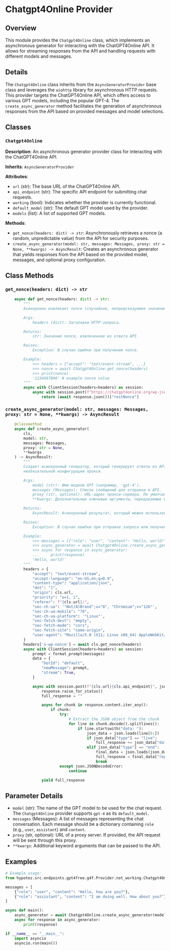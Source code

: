 # Chatgpt4Online Provider

## Overview

This module provides the `Chatgpt4Online` class, which implements an asynchronous generator for interacting with the ChatGPT4Online API. It allows for streaming responses from the API and handling requests with different models and messages.

## Details

The `Chatgpt4Online` class inherits from the `AsyncGeneratorProvider` base class and leverages the `aiohttp` library for asynchronous HTTP requests. This provider targets the ChatGPT4Online API, which offers access to various GPT models, including the popular GPT-4. The `create_async_generator` method facilitates the generation of asynchronous responses from the API based on provided messages and model selections.

## Classes

### `Chatgpt4Online`

**Description**: An asynchronous generator provider class for interacting with the ChatGPT4Online API.

**Inherits**: `AsyncGeneratorProvider`

**Attributes**:
- `url` (str): The base URL of the ChatGPT4Online API.
- `api_endpoint` (str): The specific API endpoint for submitting chat requests.
- `working` (bool): Indicates whether the provider is currently functional.
- `default_model` (str): The default GPT model used by the provider.
- `models` (list): A list of supported GPT models.

**Methods**:
- `get_nonce(headers: dict) -> str`: Asynchronously retrieves a nonce (a random, unpredictable value) from the API for security purposes.
- `create_async_generator(model: str, messages: Messages, proxy: str = None, **kwargs) -> AsyncResult`: Creates an asynchronous generator that yields responses from the API based on the provided model, messages, and optional proxy configuration.


## Class Methods

### `get_nonce(headers: dict) -> str`

```python
    async def get_nonce(headers: dict) -> str:
        """
        Асинхронно извлекает nonce (случайное, непредсказуемое значение) из API для целей безопасности.

        Args:
            headers (dict): Заголовки HTTP-запроса.

        Returns:
            str: Значение nonce, извлеченное из ответа API.

        Raises:
            Exception: В случае ошибки при получении nonce.

        Example:
            >>> headers = {"accept": "text/event-stream", ...}
            >>> nonce = await Chatgpt4Online.get_nonce(headers)
            >>> print(nonce)
            '1234567890' # example nonce value
        """
        async with ClientSession(headers=headers) as session:
            async with session.post(f"https://chatgpt4online.org/wp-json/mwai/v1/start_session") as response:
                return (await response.json())["restNonce"]
```

### `create_async_generator(model: str, messages: Messages, proxy: str = None, **kwargs) -> AsyncResult`

```python
    @classmethod
    async def create_async_generator(
        cls,
        model: str,
        messages: Messages,
        proxy: str = None,
        **kwargs
    ) -> AsyncResult:
        """
        Создает асинхронный генератор, который генерирует ответы из API на основе предоставленной модели, сообщений и
        необязательной конфигурации прокси.

        Args:
            model (str): Имя модели GPT (например, 'gpt-4').
            messages (Messages): Список сообщений для отправки в API.
            proxy (str, optional): URL-адрес прокси-сервера. По умолчанию `None`.
            **kwargs: Дополнительные ключевые аргументы, передаваемые в API.

        Returns:
            AsyncResult: Асинхронный результат, который можно использовать для получения ответов из API.

        Raises:
            Exception: В случае ошибки при отправке запроса или получении ответа.

        Example:
            >>> messages = [{"role": "user", "content": "Hello, world!"}, ...]
            >>> async_generator = await Chatgpt4Online.create_async_generator(model='gpt-4', messages=messages)
            >>> async for response in async_generator:
            ...     print(response)
            'Hello, world!'
        """
        headers = {
            "accept": "text/event-stream",
            "accept-language": "en-US,en;q=0.9",
            "content-type": "application/json",
            "dnt": "1",
            "origin": cls.url,
            "priority": "u=1, i",
            "referer": f"{cls.url}/",
            "sec-ch-ua": '"Not/A)Brand";v="8", "Chromium";v="126"',
            "sec-ch-ua-mobile": "?0",
            "sec-ch-ua-platform": '"Linux"',
            "sec-fetch-dest": "empty",
            "sec-fetch-mode": "cors",
            "sec-fetch-site": "same-origin",
            "user-agent": "Mozilla/5.0 (X11; Linux x86_64) AppleWebKit/537.36 (KHTML, like Gecko) Chrome/126.0.0.0 Safari/537.36",
        }
        headers['x-wp-nonce'] = await cls.get_nonce(headers)
        async with ClientSession(headers=headers) as session:
            prompt = format_prompt(messages)
            data = {
                "botId": "default",
                "newMessage": prompt,
                "stream": True,
            }

            async with session.post(f"{cls.url}{cls.api_endpoint}", json=data, proxy=proxy) as response:
                response.raise_for_status()
                full_response = ""

                async for chunk in response.content.iter_any():
                    if chunk:
                        try:
                            # Extract the JSON object from the chunk
                            for line in chunk.decode().splitlines():
                                if line.startswith("data: "):
                                    json_data = json.loads(line[6:])
                                    if json_data["type"] == "live":
                                        full_response += json_data["data"]
                                    elif json_data["type"] == "end":
                                        final_data = json.loads(json_data["data"])
                                        full_response = final_data["reply"]
                                        break
                        except json.JSONDecodeError:
                            continue

                yield full_response
```

## Parameter Details

- `model` (str): The name of the GPT model to be used for the chat request. The `Chatgpt4Online` provider supports `gpt-4` as its `default_model`.
- `messages` (Messages): A list of messages representing the chat conversation. Each message should be a dictionary containing `role` (e.g., `user`, `assistant`) and `content`.
- `proxy` (str, optional): URL of a proxy server. If provided, the API request will be sent through this proxy.
- `**kwargs`: Additional keyword arguments that can be passed to the API.

## Examples

```python
# Example usage:
from hypotez.src.endpoints.gpt4free.g4f.Provider.not_working.Chatgpt4Online import Chatgpt4Online

messages = [
    {"role": "user", "content": "Hello, how are you?"},
    {"role": "assistant", "content": "I am doing well. How about you?"},
]

async def main():
    async_generator = await Chatgpt4Online.create_async_generator(model='gpt-4', messages=messages)
    async for response in async_generator:
        print(response)

if __name__ == "__main__":
    import asyncio
    asyncio.run(main())
```